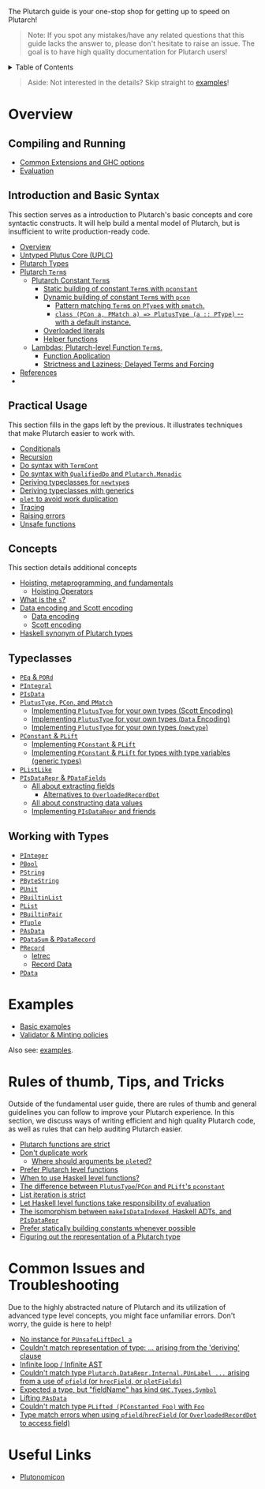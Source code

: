 The Plutarch guide is your one-stop shop for getting up to speed on Plutarch!

> Note: If you spot any mistakes/have any related questions that this guide lacks the answer to, please don't hesitate to raise an issue. The goal is to have high quality documentation for Plutarch users!

<details>
<summary> Table of Contents </summary>

- [Overview](#overview)
  - [Compiling and Running](#compiling-and-running)
  - [Introduction and Basic Syntax](#syntax)
  - [Usage](#usage)
  - [Concepts](#concepts)
  - [Typeclasses](#typeclasses)
  - [Working with Types](#working-with-types)
- [Examples](#examples)
- [Rules of thumb, Tips, and Tricks](#rules-of-thumb-tips-and-tricks)
- [Common Issues and Troubleshooting](#common-issues-and-troubleshooting)
- [Useful Links](#useful-links)

</details>

> Aside: Not interested in the details? Skip straight to [examples](#examples)!

# Overview

## Compiling and Running

- [Common Extensions and GHC options](./RUN.md#common-extensions-and-ghc-options)
- [Evaluation](./RUN.md#evaluation)

## Introduction and Basic Syntax

This section serves as a introduction to Plutarch's basic concepts and core syntactic constructs. It will help build a mental model of Plutarch, but is insufficient to write production-ready code.

- [Overview](./INTRO.md#overview)
- [Untyped Plutus Core (UPLC)](./INTRO.md#untyped-plutus-core-uplc)
- [Plutarch Types](./INTRO.md#plutarch-types)
- [Plutarch `Term`s](./INTRO.md#plutarch-terms)
  * [Plutarch Constant `Term`s](./INTRO.md#plutarch-constant-terms)
    + [Static building of constant `Term`s with `pconstant`](./INTRO.md#static-building-of-constant-terms-with-pconstant)
    + [Dynamic building of constant `Term`s with `pcon`](./INTRO.md#dynamic-building-of-constant-terms-with-pcon)
      - [Pattern matching `Term`s on `PType`s with `pmatch`.](./INTRO.md#pattern-matching-terms-on-ptypes-with-pmatch)
      - [`class (PCon a, PMatch a) => PlutusType (a :: PType)` -- with a default instance.](./INTRO.md#class-pcon-a-pmatch-a-plutustype-a-ptype-with-a-default-instance)
    + [Overloaded literals](./INTRO.md#overloaded-literals)
    + [Helper functions](./INTRO.md#helper-functions)
  * [Lambdas; Plutarch-level Function `Term`s.](./INTRO.md#lambdas-plutarch-level-function-terms)
    + [Function Application](./INTRO.md#function-application)
    + [Strictness and Laziness; Delayed Terms and Forcing](./INTRO.md#strictness-and-laziness-delayed-terms-and-forcing)
- [References](./INTRO.md#references)
- 
## Practical Usage

This section fills in the gaps left by the previous. It illustrates techniques that make Plutarch easier to work with.

- [Conditionals](./USAGE.md#conditionals)
- [Recursion](./USAGE.md#recursion)
- [Do syntax with `TermCont`](./USAGE.md#do-syntax-with-termcont)
- [Do syntax with `QualifiedDo` and `Plutarch.Monadic`](./USAGE.md#do-syntax-with-qualifieddo-and-plutarchmonadic)
- [Deriving typeclasses for `newtype`s](./USAGE.md#deriving-typeclasses-for-newtypes)
- [Deriving typeclasses with generics](./USAGE.md#deriving-typeclasses-with-generics)
- [`plet` to avoid work duplication](./USAGE.md#plet-to-avoid-work-duplication)
- [Tracing](./USAGE.md#tracing)
- [Raising errors](./USAGE.md#raising-errors)
- [Unsafe functions](./USAGE.md#unsafe-functions)

## Concepts

This section details additional concepts 

- [Hoisting, metaprogramming, and fundamentals](./CONCEPTS.md#hoisting--metaprogramming--and-fundamentals)
  * [Hoisting Operators](./CONCEPTS.md#hoisting-operators)
- [What is the `s`?](./CONCEPTS.md#what-is-the--s--)
- [Data encoding and Scott encoding](./CONCEPTS.md#data-encoding-and-scott-encoding)
  * [Data encoding](./CONCEPTS.md#data-encoding)
  * [Scott encoding](./CONCEPTS.md#scott-encoding)
- [Haskell synonym of Plutarch types](./CONCEPTS.md#haskell-synonym-of-plutarch-types)

## Typeclasses

- [`PEq` & `PORd`](./TYPECLASSES.md#peq--pord)
- [`PIntegral`](./TYPECLASSES.md#pintegral)
- [`PIsData`](./TYPECLASSES.md#pisdata)
- [`PlutusType`, `PCon`, and `PMatch`](./TYPECLASSES.md#plutustype-pcon-and-pmatch)
  - [Implementing `PlutusType` for your own types (Scott Encoding)](./TYPECLASSES.md#implementing-plutustype-for-your-own-types-scott-encoding)
  - [Implementing `PlutusType` for your own types (`Data` Encoding)](./TYPECLASSES.md#implementing-plutustype-for-your-own-types-data-encoding)
  - [Implementing `PlutusType` for your own types (`newtype`)](./TYPECLASSES.md#implementing-plutustype-for-your-own-types-newtype)
- [`PConstant` & `PLift`](./TYPECLASSES.md#pconstant--plift)
  - [Implementing `PConstant` & `PLift`](./TYPECLASSES.md#implementing-pconstant--plift)
  - [Implementing `PConstant` & `PLift` for types with type variables (generic types)](./TYPECLASSES.md#implementing-pconstant--plift-for-types-with-type-variables-generic-types)
- [`PListLike`](./TYPECLASSES.md#plistlike)
- [`PIsDataRepr` & `PDataFields`](./TYPECLASSES.md#pisdatarepr--pdatafields)
  - [All about extracting fields](./TYPECLASSES.md#all-about-extracting-fields)
    - [Alternatives to `OverloadedRecordDot`](./TYPECLASSES.md#alternatives-to-overloadedrecorddot)
  - [All about constructing data values](./TYPECLASSES.md#all-about-constructing-data-values)
  - [Implementing `PIsDataRepr` and friends](./TYPECLASSES.md#implementing-pisdatarepr-and-friends)

## Working with Types

- [`PInteger`](./TYPES.md#pinteger)
- [`PBool`](./TYPES.md#pbool)
- [`PString`](./TYPES.md#pstring)
- [`PByteString`](./TYPES.md#pbytestring)
- [`PUnit`](./TYPES.md#punit)
- [`PBuiltinList`](./TYPES.md#pbuiltinlist)
- [`PList`](./TYPES.md#plist)
- [`PBuiltinPair`](./TYPES.md#pbuiltinpair)
- [`PTuple`](./TYPES.md#ptuple)
- [`PAsData`](./TYPES.md#pasdata)
- [`PDataSum` & `PDataRecord`](./TYPES.md#pdatasum--pdatarecord)
- [`PRecord`](./TYPES.md#precord)
  - [letrec](./TYPES.md#letrec)
  - [Record Data](./TYPES.md#record-data)
- [`PData`](./TYPES.md#pdata)

# Examples

- [Basic examples](./examples/BASIC.md)
- [Validator & Minting policies](./examples/VALIDATOR.md)

Also see: [examples](https://github.com/Plutonomicon/plutarch/tree/master/examples).

# Rules of thumb, Tips, and Tricks

Outside of the fundamental user guide, there are rules of thumb and general guidelines you can follow to improve your Plutarch experience. In this section, we discuss ways of writing efficient and high quality Plutarch code, as well as rules that can help auditing Plutarch easier.

- [Plutarch functions are strict](./TRICKS.md#plutarch-functions-are-strict)
- [Don't duplicate work](./TRICKS.md#dont-duplicate-work)
  - [Where should arguments be `plet`ed?](./TRICKS.md#where-should-arguments-be-pleted)
- [Prefer Plutarch level functions](./TRICKS.md#prefer-plutarch-level-functions)
- [When to use Haskell level functions?](./TRICKS.md#when-to-use-haskell-level-functions)
- [The difference between `PlutusType`/`PCon` and `PLift`'s `pconstant`](./TRICKS.md#the-difference-between-plutustypepcon-and-plifts-pconstant)
- [List iteration is strict](./TRICKS.md#list-iteration-is-strict)
- [Let Haskell level functions take responsibility of evaluation](./TRICKS.md#let-haskell-level-functions-take-responsibility-of-evaluation)
- [The isomorphism between `makeIsDataIndexed`, Haskell ADTs, and `PIsDataRepr`](./TRICKS.md#the-isomorphism-between-makeisdataindexed-haskell-adts-and-pisdatarepr)
- [Prefer statically building constants whenever possible](./TRICKS.md#prefer-statically-building-constants-whenever-possible)
- [Figuring out the representation of a Plutarch type](./TRICKS.md#figuring-out-the-representation-of-a-plutarch-type)

# Common Issues and Troubleshooting

Due to the highly abstracted nature of Plutarch and its utilization of advanced type level concepts, you might face unfamiliar errors. Don't worry, the guide is here to help!

- [No instance for `PUnsafeLiftDecl a`](./TROUBLESHOOTING.md#no-instance-for-punsafeliftdecl-a)
- [Couldn't match representation of type: ... arising from the 'deriving' clause](./TROUBLESHOOTING.md#couldnt-match-representation-of-type--arising-from-the-deriving-clause)
- [Infinite loop / Infinite AST](./TROUBLESHOOTING.md#infinite-loop--infinite-ast)
- [Couldn't match type `Plutarch.DataRepr.Internal.PUnLabel ...` arising from a use of `pfield` (or `hrecField`, or `pletFields`)](./TROUBLESHOOTING.md#couldnt-match-type-plutarchdatareprinternalpunlabel--arising-from-a-use-of-pfield-or-hrecfield-or-pletfields)
- [Expected a type, but "fieldName" has kind `GHC.Types.Symbol`](./TROUBLESHOOTING.md#expected-a-type-but-fieldname-has-kind-ghctypessymbol)
- [Lifting `PAsData`](./TROUBLESHOOTING.md#lifting-pasdata)
- [Couldn't match type `PLifted (PConstanted Foo)` with `Foo`](./TROUBLESHOOTING.md#couldnt-match-type-plifted-pconstanted-foo-with-foo)
- [Type match errors when using `pfield`/`hrecField` (or `OverloadedRecordDot` to access field)](./TROUBLESHOOTING.md#type-match-errors-when-using-pfieldhrecfield-or-overloadedrecorddot-to-access-field)

# Useful Links

- [Plutonomicon](https://github.com/Plutonomicon/plutonomicon)
